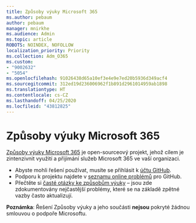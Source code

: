 ```yaml
---
title: Způsoby výuky Microsoft 365
ms.author: pebaum
author: pebaum
manager: mnirkhe
ms.audience: Admin
ms.topic: article
ROBOTS: NOINDEX, NOFOLLOW
localization_priority: Priority
ms.collection: Adm_O365
ms.custom:
- "9002632"
- "5054"
ms.openlocfilehash: 91026438d65a10ef3e4e9e7ed20b5936d349acf4
ms.sourcegitcommit: 312ed19d236006962f1b891d2961014959ab1898
ms.translationtype: HT
ms.contentlocale: cs-CZ
ms.lasthandoff: 04/25/2020
ms.locfileid: "43812825"
---
```

# <a name="microsoft-365-learning-pathways"></a>Způsoby výuky Microsoft 365

[Způsoby výuky Microsoft 365](https://docs.microsoft.com/office365/customlearning/) je open-sourceový projekt, jehož cílem je zintenzivnit využití a přijímání služeb Microsoft 365 ve vaší organizaci.

- Abyste mohli řešení používat, musíte se přihlásit k [účtu GitHub](http://aka.ms/joingithub).
- Podporu k projektu najdete v [seznamu online problémů](https://aka.ms/CustomLearningHelp) pro GitHub.
- Přečtěte si [časté otázky ke způsobům výuky](https://docs.microsoft.com/office365/customlearning/faq) – jsou zde zdokumentovány nejčastější problémy, které se na základě zpětné vazby často aktualizují.

**Poznámka**: Řešení Způsoby výuky a jeho součásti **nejsou** pokryté žádnou smlouvou o podpoře Microsoftu.
